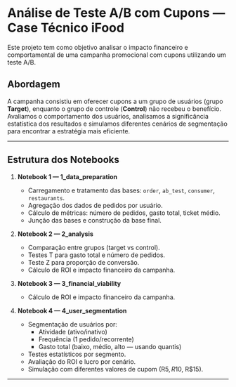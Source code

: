 
# Análise de Teste A/B com Cupons — Case Técnico iFood

Este projeto tem como objetivo analisar o impacto financeiro e comportamental de uma campanha promocional com cupons utilizando um teste A/B. 

## Abordagem

A campanha consistiu em oferecer cupons a um grupo de usuários (grupo **Target**), enquanto o grupo de controle (**Control**) não recebeu o benefício. Avaliamos o comportamento dos usuários, analisamos a significância estatística dos resultados e simulamos diferentes cenários de segmentação para encontrar a estratégia mais eficiente.

---

## Estrutura dos Notebooks

1. **Notebook 1 — 1_data_preparation**
   - Carregamento e tratamento das bases: `order`, `ab_test`, `consumer`, `restaurants`.
   - Agregação dos dados de pedidos por usuário.
   - Cálculo de métricas: número de pedidos, gasto total, ticket médio.
   - Junção das bases e construção da base final.

2. **Notebook 2 — 2_analysis**
   - Comparação entre grupos (target vs control).
   - Testes T para gasto total e número de pedidos.
   - Teste Z para proporção de conversão.
   - Cálculo de ROI e impacto financeiro da campanha.
  
3. **Notebook 3 — 3_financial_viability**
   - Cálculo de ROI e impacto financeiro da campanha.
  
4. **Notebook 4 — 4_user_segmentation**
   - Segmentação de usuários por:
     - Atividade (ativo/inativo)
     - Frequência (1 pedido/recorrente)
     - Gasto total (baixo, médio, alto — usando quantis)
   - Testes estatísticos por segmento.
   - Avaliação do ROI e lucro por cenário.
   - Simulação com diferentes valores de cupom (R$5, R$10, R$15).

---
